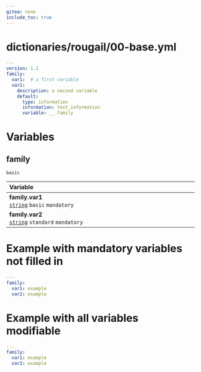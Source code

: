 ```yaml
---
gitea: none
include_toc: true
---
```

# dictionaries/rougail/00-base.yml

```yaml
---
version: 1.1
family:
  var1:  # a first variable
  var2:
    description: a second variable
    default:
      type: information
      information: test_information
      variable: __.family
```
# Variables

## family

`basic`

| Variable&nbsp;&nbsp;&nbsp;&nbsp;&nbsp;&nbsp;&nbsp;&nbsp;&nbsp;&nbsp;&nbsp;&nbsp;&nbsp;&nbsp;&nbsp;&nbsp;&nbsp;&nbsp;&nbsp;&nbsp;&nbsp;&nbsp;&nbsp;&nbsp;&nbsp;&nbsp;&nbsp;&nbsp;&nbsp;&nbsp;&nbsp;&nbsp;&nbsp;&nbsp;&nbsp;&nbsp;&nbsp;&nbsp;&nbsp;&nbsp;&nbsp;&nbsp;&nbsp;&nbsp;&nbsp;&nbsp;&nbsp;&nbsp;&nbsp;&nbsp;&nbsp;&nbsp;&nbsp;&nbsp;&nbsp;&nbsp;&nbsp;&nbsp;&nbsp;&nbsp;&nbsp;&nbsp;&nbsp;&nbsp;&nbsp;&nbsp;&nbsp;&nbsp;&nbsp;&nbsp;&nbsp;&nbsp;&nbsp;&nbsp;&nbsp;&nbsp;&nbsp;&nbsp;&nbsp;&nbsp;&nbsp;&nbsp;&nbsp;&nbsp;&nbsp;&nbsp;&nbsp;&nbsp;&nbsp;&nbsp;&nbsp;&nbsp;&nbsp;&nbsp;&nbsp;&nbsp;&nbsp;&nbsp;   | Description&nbsp;&nbsp;&nbsp;&nbsp;&nbsp;&nbsp;&nbsp;&nbsp;&nbsp;&nbsp;&nbsp;&nbsp;&nbsp;&nbsp;&nbsp;&nbsp;&nbsp;&nbsp;&nbsp;&nbsp;&nbsp;&nbsp;&nbsp;&nbsp;&nbsp;&nbsp;&nbsp;&nbsp;&nbsp;&nbsp;&nbsp;&nbsp;&nbsp;&nbsp;&nbsp;&nbsp;&nbsp;&nbsp;&nbsp;&nbsp;&nbsp;&nbsp;&nbsp;&nbsp;&nbsp;&nbsp;&nbsp;&nbsp;&nbsp;&nbsp;&nbsp;&nbsp;&nbsp;&nbsp;&nbsp;&nbsp;&nbsp;&nbsp;&nbsp;&nbsp;&nbsp;&nbsp;&nbsp;&nbsp;&nbsp;&nbsp;&nbsp;&nbsp;&nbsp;&nbsp;&nbsp;&nbsp;&nbsp;&nbsp;&nbsp;&nbsp;&nbsp;&nbsp;&nbsp;&nbsp;&nbsp;&nbsp;&nbsp;&nbsp;&nbsp;&nbsp;&nbsp;&nbsp;&nbsp;&nbsp;&nbsp;&nbsp;&nbsp;&nbsp;&nbsp;   |
|------------------------------------------------------------------------------------------------------------------------------------------------------------------------------------------------------------------------------------------------------------------------------------------------------------------------------------------------------------------------------------------------------------------------------------------------------------------------------------------------------------------------------------------------------------------------------------------------------------------------|---------------------------------------------------------------------------------------------------------------------------------------------------------------------------------------------------------------------------------------------------------------------------------------------------------------------------------------------------------------------------------------------------------------------------------------------------------------------------------------------------------------------------------------------------------------------------------------------------------|
| **family.var1**<br/>[`string`](https://rougail.readthedocs.io/en/latest/variable.html#variables-types) `basic` `mandatory`                                                                                                                                                                                                                                                                                                                                                                                                                                                                                             | A first variable.                                                                                                                                                                                                                                                                                                                                                                                                                                                                                                                                                                                       |
| **family.var2**<br/>[`string`](https://rougail.readthedocs.io/en/latest/variable.html#variables-types) `standard` `mandatory`                                                                                                                                                                                                                                                                                                                                                                                                                                                                                          | A second variable.<br/>**Default**: value of the information.                                                                                                                                                                                                                                                                                                                                                                                                                                                                                                                                           |


# Example with mandatory variables not filled in

```yaml
---
family:
  var1: example
  var2: example
```
# Example with all variables modifiable

```yaml
---
family:
  var1: example
  var2: example
```
